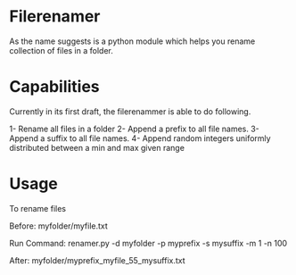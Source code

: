 # Filerenamer
As the name suggests is a python module which helps you rename collection of files in a folder.

# Capabilities

Currently in its first draft, the filerenammer is able to do following.

1- Rename all files in a folder
2- Append a prefix to all file names.
3- Append a suffix to all file names.
4- Append random integers uniformly distributed between a min and max given range

# Usage

To rename files

Before:
myfolder/myfile.txt

Run Command:
renamer.py -d myfolder -p myprefix -s mysuffix -m 1 -n 100

After:
myfolder/myprefix_myfile_55_mysuffix.txt


